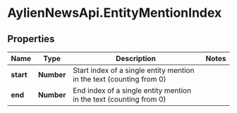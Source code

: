 # AylienNewsApi.EntityMentionIndex

## Properties

Name | Type | Description | Notes
------------ | ------------- | ------------- | -------------
**start** | **Number** | Start index of a single entity mention in the text (counting from 0) | 
**end** | **Number** | End index of a single entity mention in the text (counting from 0) | 



